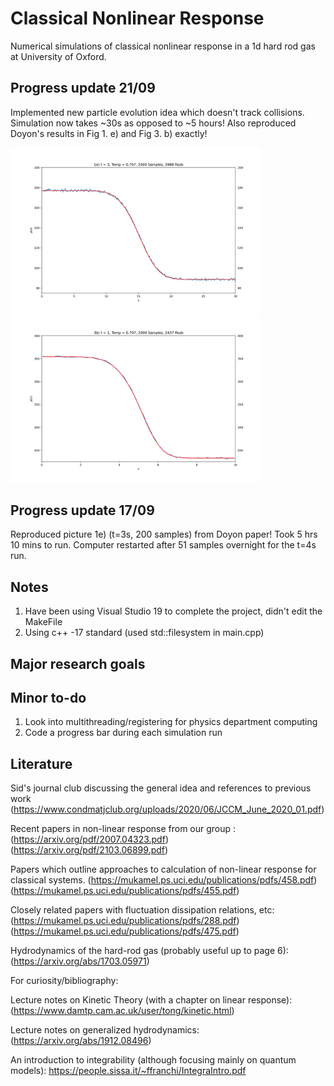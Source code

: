 # Classical Nonlinear Response
Numerical simulations of classical nonlinear response in a 1d hard rod gas at University of Oxford.

## Progress update 21/09

Implemented new particle evolution idea which doesn't track collisions. Simulation now takes ~30s as opposed to ~5 hours! Also reproduced Doyon's results in Fig 1. e) and Fig 3. b) exactly!

<p float="left">
  <img src="https://github.com/IraPelidae/Classical-Nonlinear-Response/blob/main/Density_Plotting/Figs/1e)%20t%20%3D%203%2C%20Temp%20%3D%200.707%2C%202000%20Samples%2C%203988%20Rods.png" width="400" />
  <img src="https://github.com/IraPelidae/Classical-Nonlinear-Response/blob/main/Density_Plotting/Figs/3b)%20t%20%3D%201%2C%20Temp%20%3D%200.707%2C%202000%20Samples%2C%202437%20Rods.png" width="400" /> 
</p>

## Progress update 17/09
Reproduced picture 1e) (t=3s, 200 samples) from Doyon paper! Took 5 hrs 10 mins to run. Computer restarted after 51 samples overnight for the t=4s run.

## Notes
1. Have been using Visual Studio 19 to complete the project, didn't edit the MakeFile
2. Using c++ -17 standard (used std::filesystem in main.cpp)

## Major research goals

## Minor to-do

1. Look into multithreading/registering for physics department computing
2. Code a progress bar during each simulation run

## Literature

Sid's journal club discussing the general idea and references to previous work
(https://www.condmatjclub.org/uploads/2020/06/JCCM_June_2020_01.pdf)

Recent papers in non-linear response from our group :  
(https://arxiv.org/pdf/2007.04323.pdf)
(https://arxiv.org/pdf/2103.06899.pdf)

Papers which outline approaches to calculation of non-linear response for classical systems.
(https://mukamel.ps.uci.edu/publications/pdfs/458.pdf)
(https://mukamel.ps.uci.edu/publications/pdfs/455.pdf)

Closely related papers with fluctuation dissipation relations, etc:
(https://mukamel.ps.uci.edu/publications/pdfs/288.pdf)
(https://mukamel.ps.uci.edu/publications/pdfs/475.pdf)

Hydrodynamics of the hard-rod gas (probably useful up to page 6):
(https://arxiv.org/abs/1703.05971)

For curiosity/bibliography:

Lecture notes on Kinetic Theory (with a chapter on linear response):
(https://www.damtp.cam.ac.uk/user/tong/kinetic.html)

Lecture notes on generalized hydrodynamics:
(https://arxiv.org/abs/1912.08496)

An introduction to integrability (although focusing mainly on quantum models):
https://people.sissa.it/~ffranchi/IntegraIntro.pdf
